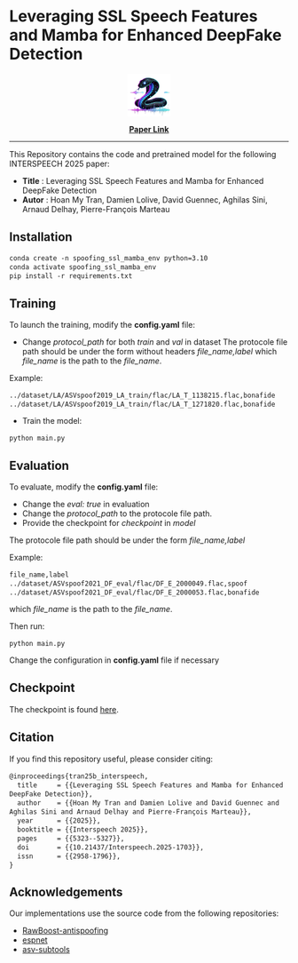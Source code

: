 # Leveraging SSL Speech Features and Mamba for Enhanced DeepFake Detection

<!-- markdownlint-disable first-line-h1 -->
<!-- markdownlint-disable html -->
<!-- markdownlint-disable no-duplicate-header -->

<div align="center">
  <img src="mamba.png" width="15%" alt="spoofing_ssl_mamba" />
</div>
<div align="center" style="line-height: 1;">

  <br>
  <a href="https://www.isca-archive.org/interspeech_2025/tran25b_interspeech.html"><b>Paper Link</b></a>
</div>

<hr>

This Repository contains the code and pretrained model for the following INTERSPEECH 2025 paper:

* **Title** : Leveraging SSL Speech Features and Mamba for Enhanced DeepFake Detection
* **Autor** : Hoan My Tran, Damien Lolive, David Guennec, Aghilas Sini, Arnaud Delhay, Pierre-François Marteau


## Installation

```
conda create -n spoofing_ssl_mamba_env python=3.10
conda activate spoofing_ssl_mamba_env
pip install -r requirements.txt
```
## Training

To launch the training, modify the **config.yaml** file:
- Change *protocol_path* for both *train* and *val* in dataset
The protocole file path should be under the form without headers
*file_name,label*
which *file_name* is the path to the *file_name*.

Example:

```
../dataset/LA/ASVspoof2019_LA_train/flac/LA_T_1138215.flac,bonafide
../dataset/LA/ASVspoof2019_LA_train/flac/LA_T_1271820.flac,bonafide
```
- Train the model:
```
python main.py
```
## Evaluation

To evaluate, modify the **config.yaml** file:
- Change the *eval: true* in evaluation
- Change the *protocol_path* to the protocole file path.
- Provide the checkpoint for *checkpoint* in *model*

The protocole file path should be under the form
*file_name,label*

Example:

```
file_name,label
../dataset/ASVspoof2021_DF_eval/flac/DF_E_2000049.flac,spoof
../dataset/ASVspoof2021_DF_eval/flac/DF_E_2000053.flac,bonafide
```


which *file_name* is the path to the *file_name*.

Then run:
```
python main.py
```

Change the configuration in **config.yaml** file if necessary

## Checkpoint
The checkpoint is found [here](https://huggingface.co/hoanmyTran/ssl_spoofing_mamba).


## Citation
If you find this repository useful, please consider citing:
```
@inproceedings{tran25b_interspeech,
  title     = {{Leveraging SSL Speech Features and Mamba for Enhanced DeepFake Detection}},
  author    = {{Hoan My Tran and Damien Lolive and David Guennec and Aghilas Sini and Arnaud Delhay and Pierre-François Marteau}},
  year      = {{2025}},
  booktitle = {{Interspeech 2025}},
  pages     = {{5323--5327}},
  doi       = {{10.21437/Interspeech.2025-1703}},
  issn      = {{2958-1796}},
}
```

## Acknowledgements
Our implementations use the source code from the following repositories:

- [RawBoost-antispoofing](https://github.com/TakHemlata/RawBoost-antispoofing)
- [espnet](https://github.com/espnet/espnet)
- [asv-subtools](https://github.com/Snowdar/asv-subtools)
